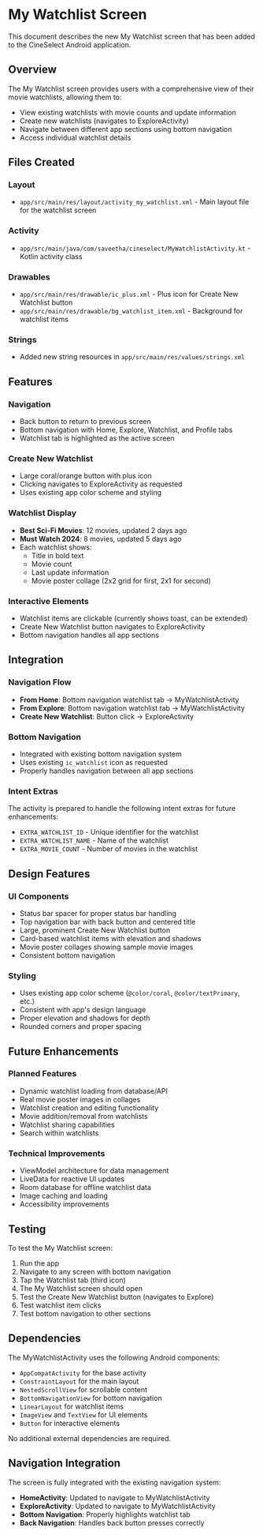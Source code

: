 # My Watchlist Screen

This document describes the new My Watchlist screen that has been added to the CineSelect Android application.

## Overview

The My Watchlist screen provides users with a comprehensive view of their movie watchlists, allowing them to:
- View existing watchlists with movie counts and update information
- Create new watchlists (navigates to ExploreActivity)
- Navigate between different app sections using bottom navigation
- Access individual watchlist details

## Files Created

### Layout
- `app/src/main/res/layout/activity_my_watchlist.xml` - Main layout file for the watchlist screen

### Activity
- `app/src/main/java/com/saveetha/cineselect/MyWatchlistActivity.kt` - Kotlin activity class

### Drawables
- `app/src/main/res/drawable/ic_plus.xml` - Plus icon for Create New Watchlist button
- `app/src/main/res/drawable/bg_watchlist_item.xml` - Background for watchlist items

### Strings
- Added new string resources in `app/src/main/res/values/strings.xml`

## Features

### Navigation
- Back button to return to previous screen
- Bottom navigation with Home, Explore, Watchlist, and Profile tabs
- Watchlist tab is highlighted as the active screen

### Create New Watchlist
- Large coral/orange button with plus icon
- Clicking navigates to ExploreActivity as requested
- Uses existing app color scheme and styling

### Watchlist Display
- **Best Sci-Fi Movies**: 12 movies, updated 2 days ago
- **Must Watch 2024**: 8 movies, updated 5 days ago
- Each watchlist shows:
  - Title in bold text
  - Movie count
  - Last update information
  - Movie poster collage (2x2 grid for first, 2x1 for second)

### Interactive Elements
- Watchlist items are clickable (currently shows toast, can be extended)
- Create New Watchlist button navigates to ExploreActivity
- Bottom navigation handles all app sections

## Integration

### Navigation Flow
- **From Home**: Bottom navigation watchlist tab → MyWatchlistActivity
- **From Explore**: Bottom navigation watchlist tab → MyWatchlistActivity
- **Create New Watchlist**: Button click → ExploreActivity

### Bottom Navigation
- Integrated with existing bottom navigation system
- Uses existing `ic_watchlist` icon as requested
- Properly handles navigation between all app sections

### Intent Extras
The activity is prepared to handle the following intent extras for future enhancements:
- `EXTRA_WATCHLIST_ID` - Unique identifier for the watchlist
- `EXTRA_WATCHLIST_NAME` - Name of the watchlist
- `EXTRA_MOVIE_COUNT` - Number of movies in the watchlist

## Design Features

### UI Components
- Status bar spacer for proper status bar handling
- Top navigation bar with back button and centered title
- Large, prominent Create New Watchlist button
- Card-based watchlist items with elevation and shadows
- Movie poster collages showing sample movie images
- Consistent bottom navigation

### Styling
- Uses existing app color scheme (`@color/coral`, `@color/textPrimary`, etc.)
- Consistent with app's design language
- Proper elevation and shadows for depth
- Rounded corners and proper spacing

## Future Enhancements

### Planned Features
- Dynamic watchlist loading from database/API
- Real movie poster images in collages
- Watchlist creation and editing functionality
- Movie addition/removal from watchlists
- Watchlist sharing capabilities
- Search within watchlists

### Technical Improvements
- ViewModel architecture for data management
- LiveData for reactive UI updates
- Room database for offline watchlist data
- Image caching and loading
- Accessibility improvements

## Testing

To test the My Watchlist screen:

1. Run the app
2. Navigate to any screen with bottom navigation
3. Tap the Watchlist tab (third icon)
4. The My Watchlist screen should open
5. Test the Create New Watchlist button (navigates to Explore)
6. Test watchlist item clicks
7. Test bottom navigation to other sections

## Dependencies

The MyWatchlistActivity uses the following Android components:
- `AppCompatActivity` for the base activity
- `ConstraintLayout` for the main layout
- `NestedScrollView` for scrollable content
- `BottomNavigationView` for bottom navigation
- `LinearLayout` for watchlist items
- `ImageView` and `TextView` for UI elements
- `Button` for interactive elements

No additional external dependencies are required.

## Navigation Integration

The screen is fully integrated with the existing navigation system:
- **HomeActivity**: Updated to navigate to MyWatchlistActivity
- **ExploreActivity**: Updated to navigate to MyWatchlistActivity
- **Bottom Navigation**: Properly highlights watchlist tab
- **Back Navigation**: Handles back button presses correctly
